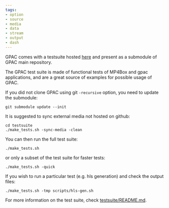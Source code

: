 ```yaml
---
tags:
- option
- source
- media
- data
- stream
- output
- dash
---
```




GPAC comes with a testsuite hosted [here](https://github.com/gpac/testsuite) and present as a submodule of GPAC main repository.

The GPAC test suite is made of functional tests of MP4Box and gpac applications, and are a great source of examples for possible usage of GPAC.


If you did not clone GPAC using git `-recursive` option, you need to update the submodule:
```
git submodule update --init
```

It is suggested to sync external media not hosted on github:
```
cd testsuite
./make_tests.sh -sync-media -clean
```

You can then run the full test suite:
```
./make_tests.sh
```

or only a subset of the test suite for faster tests:
```
./make_tests.sh -quick
```

If you wish to run a particular test (e.g. hls generation) and check the output files:
```
./make_tests.sh -tmp scripts/hls-gen.sh
```

For more information on the test suite, check [testsuite/README.md](https://github.com/gpac/testsuite).
